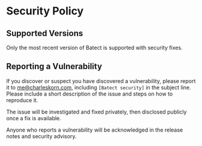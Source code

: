 # Security Policy

## Supported Versions

Only the most recent version of Batect is supported with security fixes.

## Reporting a Vulnerability

If you discover or suspect you have discovered a vulnerability, please report it to me@charleskorn.com, including `[Batect security]` in the subject line.
Please include a short description of the issue and steps on how to reproduce it.

The issue will be investigated and fixed privately, then disclosed publicly once a fix is available.

Anyone who reports a vulnerability will be acknowledged in the release notes and security advisory.
